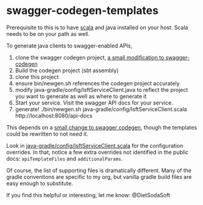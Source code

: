 swagger-codegen-templates
=========================
Prerequisite to this is to have [scala](http://www.scala-lang.org/download/) and java installed on your host.  Scala needs to be on your path as well.

To generate java clients to swagger-enabled APIs, 

1. clone the swagger codegen project, [a small modification to swagger-codegen](https://github.com/swps/swagger-codegen)
2. Build the codegen project (sbt assembly)
3. clone this project 
4. ensure bin/newgen.sh references the codegen project accurately
5. modify java-gradle/config/IsftServiceClient.java to reflect the project you want to generate as well as where to generate it
6. Start your service.  Visit the swagger API docs for your service. 
7. generate! ./bin/newgen.sh java-gradle/config/IsftServiceClient.scala http://localhost:8080/api-docs 


This depends on a [small change to swagger codegen](https://github.com/swagger-api/swagger-codegen/pull/323), 
though the templates could be rewritten to not need it.

Look in [java-gradle/config/IsftServiceClient.scala](https://github.com/swps/swagger-codegen-templates/blob/master/java-gradle/config/IsftServiceClient.scala) for the configuration overrides.  In that, notice a few extra overrides not
identified in the public docs: `apiTemplateFiles` and `additionalParams`.

Of course, the list of supporting files is dramatically different.  Many of the gradle conventions are specific to my org,
but vanilla gradle build files are easy enough to substitute.

If you find this helpful or interesting, let me know: @DietSodaSoft
